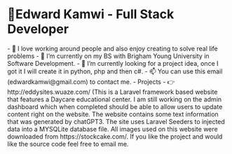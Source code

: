 <h1>👋Edward Kamwi - Full Stack Developer</h1> 
- 👀 I love working around people and also enjoy creating to solve real life problems
- 🌱 I’m currently on my BS with Brigham Young University in Software Development.
- 💞️ I’m currently looking for a project idea, once I got it I will create it in python, php and then c#.
- 📫 You can use this email (edwardkamwi@gmail.com) to contact me.
- Projects
- 👉 http://eddysites.wuaze.com/ (This is a Laravel framework based website that features a Daycare educational center. I am still working on the admin dashboard which when completed should be able to allow users to update content right on the website. The website contains some text information that was generated by chatGPT3. The site uses Laravel Seeders to injected data into a MYSQLite database file. All images used on this website were downloaded from https://stockcake.com/. If you like the project and would like the source code feel free to email me.
